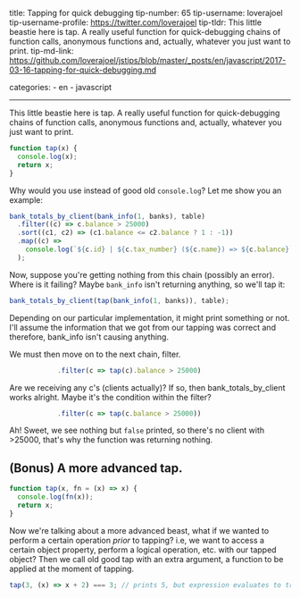 title: Tapping for quick debugging
tip-number: 65
tip-username: loverajoel
tip-username-profile: https://twitter.com/loverajoel
tip-tldr: This little beastie here is tap. A really useful function for quick-debugging chains of function calls, anonymous functions and, actually, whatever you just want to print.
tip-md-link: https://github.com/loverajoel/jstips/blob/master/_posts/en/javascript/2017-03-16-tapping-for-quick-debugging.md

categories: - en - javascript

---

This little beastie here is tap. A really useful function for quick-debugging
chains of function calls, anonymous functions and, actually, whatever you just
want to print.

```javascript
function tap(x) {
  console.log(x);
  return x;
}
```

Why would you use instead of good old `console.log`? Let me show you an example:

```javascript
bank_totals_by_client(bank_info(1, banks), table)
  .filter((c) => c.balance > 25000)
  .sort((c1, c2) => (c1.balance <= c2.balance ? 1 : -1))
  .map((c) =>
    console.log(`${c.id} | ${c.tax_number} (${c.name}) => ${c.balance}`)
  );
```

Now, suppose you're getting nothing from this chain (possibly an error).
Where is it failing? Maybe `bank_info` isn't returning anything, so we'll tap it:

```javascript
bank_totals_by_client(tap(bank_info(1, banks)), table);
```

Depending on our particular implementation, it might print something or not.
I'll assume the information that we got from our tapping was correct and
therefore, bank_info isn't causing anything.

We must then move on to the next chain, filter.

```javascript
            .filter(c => tap(c).balance > 25000)
```

Are we receiving any c's (clients actually)? If so, then bank_totals_by_client
works alright. Maybe it's the condition within the filter?

```javascript
            .filter(c => tap(c.balance > 25000))
```

Ah! Sweet, we see nothing but `false` printed, so there's no client with >25000,
that's why the function was returning nothing.

## (Bonus) A more advanced tap.

```javascript
function tap(x, fn = (x) => x) {
  console.log(fn(x));
  return x;
}
```

Now we're talking about a more advanced beast, what if we wanted to perform a
certain operation _prior_ to tapping? i.e, we want to access a certain object
property, perform a logical operation, etc. with our tapped object? Then we
call old good tap with an extra argument, a function to be applied at the moment
of tapping.

```javascript
tap(3, (x) => x + 2) === 3; // prints 5, but expression evaluates to true, why :-)?
```
